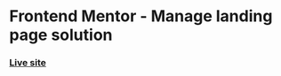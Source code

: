 # Frontend Mentor - Manage landing page solution
### [Live site](https://marvelous-fairy-4447fe.netlify.app)
